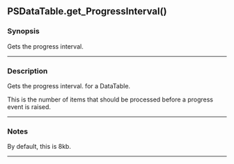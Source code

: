 PSDataTable.get_ProgressInterval()
----------------------------------

### Synopsis
Gets the progress interval.

---

### Description

Gets the progress interval. for a DataTable.

This is the number of items that should be processed before a progress event is raised.

---

### Notes
By default, this is 8kb.

---
